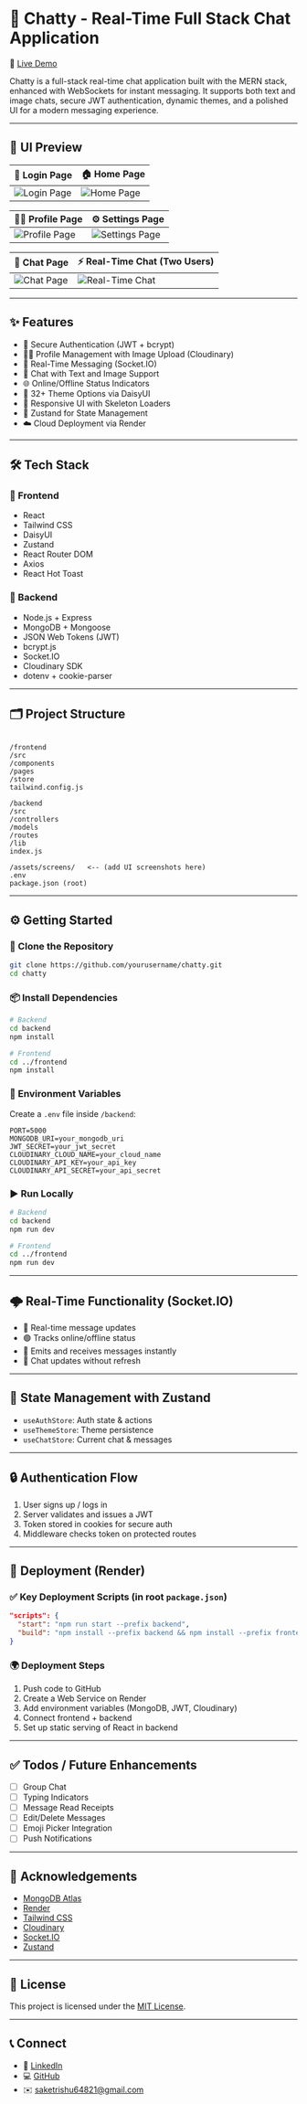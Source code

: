 # 💬 Chatty - Real-Time Full Stack Chat Application

🚀 [Live Demo](https://fullstack-chat-app-rtx0.onrender.com)

Chatty is a full-stack real-time chat application built with the MERN stack, enhanced with WebSockets for instant messaging. It supports both text and image chats, secure JWT authentication, dynamic themes, and a polished UI for a modern messaging experience.

---

## 📸 UI Preview

| 🔐 Login Page | 🏠 Home Page |
|--------------|--------------|
| ![Login Page](./assets/screens/login.png) | ![Home Page](./assets/screens/home.png) |

| 🙍‍♂️ Profile Page | ⚙️ Settings Page |
|------------------|------------------|
| ![Profile Page](./assets/screens/profile.png) | ![Settings Page](./assets/screens/settings.png) |

| 💬 Chat Page | ⚡ Real-Time Chat (Two Users) |
|----------------|-------------------------------|
| ![Chat Page](./assets/screens/chat.png) | ![Real-Time Chat](./assets/screens/realtime-chat.png) |

---

## ✨ Features

- 🔐 Secure Authentication (JWT + bcrypt)
- 🧑‍💼 Profile Management with Image Upload (Cloudinary)
- 💬 Real-Time Messaging (Socket.IO)
- 📸 Chat with Text and Image Support
- 🌐 Online/Offline Status Indicators
- 🎨 32+ Theme Options via DaisyUI
- 📱 Responsive UI with Skeleton Loaders
- 🧠 Zustand for State Management
- ☁️ Cloud Deployment via Render

---

## 🛠️ Tech Stack

### 🔹 Frontend
- React
- Tailwind CSS
- DaisyUI
- Zustand
- React Router DOM
- Axios
- React Hot Toast

### 🔹 Backend
- Node.js + Express
- MongoDB + Mongoose
- JSON Web Tokens (JWT)
- bcrypt.js
- Socket.IO
- Cloudinary SDK
- dotenv + cookie-parser

---

## 🗂️ Project Structure

```

/frontend
/src
/components
/pages
/store
tailwind.config.js

/backend
/src
/controllers
/models
/routes
/lib
index.js

/assets/screens/   <-- (add UI screenshots here)
.env
package.json (root)

````

---

## ⚙️ Getting Started

### 🔧 Clone the Repository

```bash
git clone https://github.com/yourusername/chatty.git
cd chatty
````

### 📦 Install Dependencies

```bash
# Backend
cd backend
npm install

# Frontend
cd ../frontend
npm install
```

### 🔑 Environment Variables

Create a `.env` file inside `/backend`:

```env
PORT=5000
MONGODB_URI=your_mongodb_uri
JWT_SECRET=your_jwt_secret
CLOUDINARY_CLOUD_NAME=your_cloud_name
CLOUDINARY_API_KEY=your_api_key
CLOUDINARY_API_SECRET=your_api_secret
```

### ▶️ Run Locally

```bash
# Backend
cd backend
npm run dev

# Frontend
cd ../frontend
npm run dev
```

---

## 🌩️ Real-Time Functionality (Socket.IO)

* 🔄 Real-time message updates
* 🟢 Tracks online/offline status
* 📨 Emits and receives messages instantly
* 🔔 Chat updates without refresh

---

## 🧠 State Management with Zustand

* `useAuthStore`: Auth state & actions
* `useThemeStore`: Theme persistence
* `useChatStore`: Current chat & messages

---

## 🔒 Authentication Flow

1. User signs up / logs in
2. Server validates and issues a JWT
3. Token stored in cookies for secure auth
4. Middleware checks token on protected routes

---

## 🚀 Deployment (Render)

### ✅ Key Deployment Scripts (in root `package.json`)

```json
"scripts": {
  "start": "npm run start --prefix backend",
  "build": "npm install --prefix backend && npm install --prefix frontend && npm run build --prefix frontend"
}
```

### 🌍 Deployment Steps

1. Push code to GitHub
2. Create a Web Service on Render
3. Add environment variables (MongoDB, JWT, Cloudinary)
4. Connect frontend + backend
5. Set up static serving of React in backend

---

## ✅ Todos / Future Enhancements

* [ ] Group Chat
* [ ] Typing Indicators
* [ ] Message Read Receipts
* [ ] Edit/Delete Messages
* [ ] Emoji Picker Integration
* [ ] Push Notifications

---

## 🙌 Acknowledgements

* [MongoDB Atlas](https://www.mongodb.com/cloud/atlas)
* [Render](https://render.com/)
* [Tailwind CSS](https://tailwindcss.com/)
* [Cloudinary](https://cloudinary.com/)
* [Socket.IO](https://socket.io/)
* [Zustand](https://zustand-demo.pmnd.rs/)

---

## 🧾 License

This project is licensed under the [MIT License](LICENSE).

---

## 📞 Connect

* 💼 [LinkedIn](https://linkedin.com/in/saket-chaudhary22)
* 💻 [GitHub](https://github.com/Saket22-CS)
* ✉️ [saketrishu64821@gmail.com](mailto:saketrishu64821@gmail.com)
